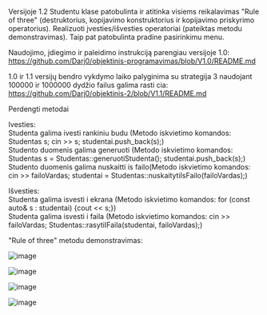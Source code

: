 Versijoje 1.2 Studentu klase patobulinta ir atitinka visiems reikalavimas "Rule of three" (destruktorius, kopijavimo konstruktorius ir kopijavimo priskyrimo operatorius). Realizuoti įvesties/išvesties operatoriai (pateiktas metodu demonstravimas). Taip pat patobulinta pradine pasirinkimu menu.

Naudojimo, įdiegimo ir paleidimo instrukciją parengiau versijoje 1.0: https://github.com/Darj0/objektinis-programavimas/blob/V1.0/README.md

1.0 ir 1.1 versijų bendro vykdymo laiko palyginima su strategija 3 naudojant 100000 ir 1000000 dydžio failus galima rasti cia: https://github.com/Darj0/objektinis-2/blob/V1.1/README.md

Perdengti metodai

Ivesties:  
Studenta galima ivesti rankiniu budu (Metodo iskvietimo komandos: Studentas s; cin >> s; studentai.push_back(s);)  
Studento duomenis galima generuoti (Metodo iskvietimo komandos: Studentas s = Studentas::generuotiStudenta(); studentai.push_back(s);)   
Studento duomenis galima nuskaitti is failo(Metodo iskvietimo komandos: cin >> failoVardas;  studentai = Studentas::nuskaitytiIsFailo(failoVardas);)

Išvesties:  
Studenta galima isvesti i ekrana (Metodo iskvietimo komandos: for (const auto& s : studentai) {cout << s;})  
Studenta galima isvesti i faila (Metodo iskvietimo komandos: cin >> failoVardas; Studentas::rasytiIFaila(studentai, failoVardas);)


"Rule of three" metodu demonstravimas:  

![image](https://github.com/user-attachments/assets/2b5392ad-f5e1-402b-96a1-0bbf74718059)

![image](https://github.com/user-attachments/assets/50d75cec-7ce2-4387-ab47-6a15d212f38b)

![image](https://github.com/user-attachments/assets/6de501b2-836f-4930-9e28-2f4796cc1f9e)

![image](https://github.com/user-attachments/assets/52735c77-9a79-474c-9a9a-33926ba1560c)




